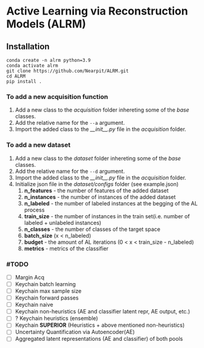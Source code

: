 # Active Learning via Reconstruction Models (ALRM)

## Installation

```
conda create -n alrm python=3.9
conda activate alrm  
git clone https://github.com/Nearpit/ALRM.git
cd ALRM
pip install .
```

### To add a new acquisition function

1. Add a new class to the _acquisition_ folder inhereting some of the _base_ classes.
2. Add the relative name for the `--a` argument.
3. Import the added class to the _\_\_init\_\_.py_ file in the _acquisition_ folder.

### To add a new dataset

1. Add a new class to the _dataset_ folder inhereting some of the _base_ classes.
2. Add the relative name for the `--d` argument.
3. Import the added class to the _\_\_init\_\_.py_ file in the _acquisition_ folder.
4. Initialize json file in the _dataset/configs_ folder (see example.json)
   1. __n_features__ - the number of features of the added dataset
   2. __n_instances__ - the number of instances of the added dataset
   3. __n_labeled__ - the number of labeled instances at the begging of the AL process
   4. __train_size__ - the number of instances in the train set(i.e. number of labeled  + unlabeled instances)
   5. __n_classes__ - the number of classes of the target space
   6. __batch_size__ (x < n_labeled)
   7. __budget__ - the amount of AL iterations (0 < x < train_size - n_labeled)
   8. __metrics__ - metrics of the classifier

### \#TODO

- [ ] Margin Acq
- [ ] Keychain batch learning
- [ ] Keychain max sample size
- [ ] Keychain forward passes
- [ ] Keychain naive
- [ ] Keychain non-heuristics (AE and classifier latent repr, AE output, etc.)
- [ ] ? Keychain heuristics (ensemble)
- [ ] Keychain __SUPERIOR__ (Heuristics + above mentioned non-heuristics)
- [ ] Uncertainty Quantification via Autoencoder(AE)
- [ ] Aggregated latent representations (AE and classifier) of both pools
